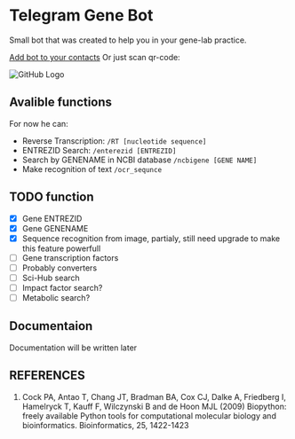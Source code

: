 # Telegram Gene Bot
Small bot that was created to help you in your gene-lab practice.

[Add bot to your contacts](http://telegram.me/genetics_bot)
Or just scan qr-code:

![GitHub Logo](https://chart.googleapis.com/chart?cht=qr&chl=http%3A%2F%2Ftelegram.me%2Fgenetics_bot&chs=180x180&choe=UTF-8&chld=L|2)


## Avalible functions

For now he can:
- Reverse Transcription: ```/RT [nucleotide sequence]```
- ENTREZID Search: ```/enterezid [ENTREZID]```
- Search by GENENAME in NCBI database ```/ncbigene [GENE NAME] ```
- Make recognition of text ```/ocr_sequnce```

## TODO function
- [x] Gene ENTREZID
- [x] Gene GENENAME
- [x] Sequence recognition from image, partialy, still need upgrade to make this feature powerfull
- [ ] Gene transcription factors
- [ ] Probably converters
- [ ] Sci-Hub search
- [ ] Impact factor search?
- [ ] Metabolic search?

## Documentaion

Documentation will be written later

## REFERENCES

1. Cock PA, Antao T, Chang JT, Bradman BA, Cox CJ, Dalke A, Friedberg I, Hamelryck T, Kauff F, Wilczynski B and de Hoon MJL (2009) Biopython: freely available Python tools for computational molecular biology and bioinformatics. Bioinformatics, 25, 1422-1423
